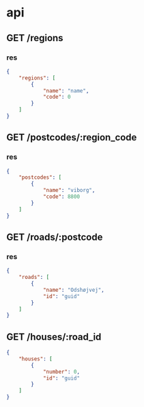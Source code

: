 # api

## GET /regions

### res

```json
{
    "regions": [
        {
            "name": "name",
            "code": 0
        }
    ]
}
```

## GET /postcodes/:region_code

### res

```json
{
    "postcodes": [
        {
            "name": "viborg",
            "code": 8800
        }
    ]
}
```

## GET /roads/:postcode

### res

```json
{
    "roads": [
        {
            "name": "Odshøjvej",
            "id": "guid"
        }
    ]
}
```

## GET /houses/:road_id

```json
{
    "houses": [
        {
            "number": 0,
            "id": "guid"
        }
    ]
}
```
